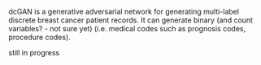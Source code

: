 dcGAN is a generative adversarial network for generating multi-label discrete breast cancer patient records. It can generate binary (and count variables? - not sure yet) (i.e. medical codes such as prognosis codes, procedure codes).

still in progress